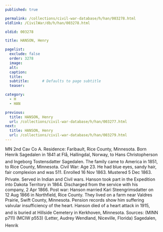 ```yaml
---
published: true

permalink: /collections/civil-war-database/h/han/003278.html
oldlink: /CivilWar/db/h/han/003278.html

oldid: 003278

title: HANSON, Henry

pagelist:
  exclude: false
  order: 3278
  image: 
  alt:
  caption:
  title:
  subtitle:      # Defaults to page subtitle
  teaser:

category: 
  - H 
  - HAN

previous:
  title: HANSON, Henry
  url: /collections/civil-war-database/h/han/003277.html  
next:
  title: HANSON, Henry
  url: /collections/civil-war-database/h/han/003279.html   
---
```

MN 2nd Cav Co A. Residence: Faribault, Rice County, Minnesota. Born &#147;Henrik Sagedalen&#148; in 1841 at Fl&aring;, Hallingdal, Norway, to Hans Christopherson and Ingeborg Tostensdatter Sagedalen. The family came to America in 1851, to Rice County, Minnesota. Civil War: Age 23. He had blue eyes, sandy hair, fair complexion and was 5&#146;11&#148;. Enrolled 16 Nov 1863. Mustered 5 Dec 1863. Private. Served in Indian and Civil wars. Hanson took part in the Expedition into Dakota Territory in 1864. Discharged from the service with his company, 2 Apr 1866. Post war: Hanson married Kari Steengrimsdatter on 12 Aug 1866 in Northfield, Rice County. They lived on a farm near Valdres Prairie, Swift County, Minnesota. Pension records show him suffering &#147;valvular insufficiency of the heart&#148;. Hanson died of a heart attack in 1915, and is buried at Hillside Cemetery in Kerkhoven, Minnesota. Sources: (MINN p711) (MCIW p553) (Letter, Audrey Wendland, Niceville, Florida) &#147;Sagedalen, Henrik&#148;
